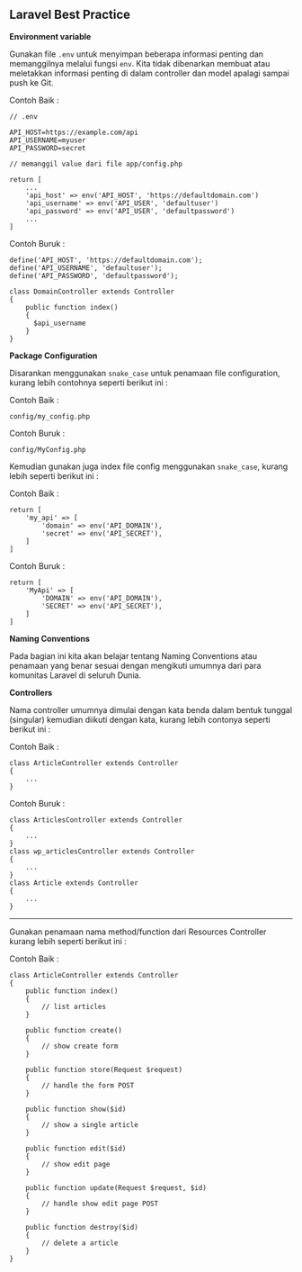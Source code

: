 ## Laravel Best Practice

**Environment variable**

Gunakan file `.env` untuk menyimpan beberapa informasi penting dan memanggilnya melalui fungsi `env`. Kita tidak dibenarkan membuat atau meletakkan informasi penting di dalam controller dan model apalagi sampai push ke Git.

Contoh Baik :

```
// .env 

API_HOST=https://example.com/api
API_USERNAME=myuser
API_PASSWORD=secret

// memanggil value dari file app/config.php

return [
    ...
    'api_host' => env('API_HOST', 'https://defaultdomain.com')
    'api_username' => env('API_USER', 'defaultuser')
    'api_password' => env('API_USER', 'defaultpassword')
    ...
]
```

Contoh Buruk :

```
define('API_HOST', 'https://defaultdomain.com');
define('API_USERNAME', 'defaultuser');
define('API_PASSWORD', 'defaultpassword');

class DomainController extends Controller
{
    public function index()
    {
      $api_username   
    }
}
```



**Package Configuration**

Disarankan menggunakan `snake_case` untuk penamaan file configuration, kurang lebih contohnya seperti berikut ini :

Contoh Baik :

```
config/my_config.php
```

Contoh Buruk :

```
config/MyConfig.php
```

Kemudian gunakan juga index file config menggunakan `snake_case`, kurang lebih seperti berikut ini :

Contoh Baik :

```
return [
    'my_api' => [
        'domain' => env('API_DOMAIN'),
        'secret' => env('API_SECRET'),
    ]
]
```

Contoh Buruk :

```
return [
    'MyApi' => [
        'DOMAIN' => env('API_DOMAIN'),
        'SECRET' => env('API_SECRET'),
    ]
]
```



**Naming Conventions**

Pada bagian ini kita akan belajar tentang Naming Conventions atau penamaan yang benar sesuai dengan mengikuti umumnya dari para komunitas Laravel di seluruh Dunia.

**Controllers**

Nama controller umumnya dimulai dengan kata benda dalam bentuk tunggal (singular) kemudian diikuti dengan kata, kurang lebih contonya seperti berikut ini :

Contoh Baik :

```
class ArticleController extends Controller
{
    ...
}
```

Contoh Buruk :

```
class ArticlesController extends Controller
{
    ...
}
class wp_articlesController extends Controller
{
    ...
}
class Article extends Controller
{
    ...
}
```

------

Gunakan penamaan nama method/function dari Resources Controller kurang lebih seperti berikut ini :

Contoh Baik :

```
class ArticleController extends Controller
{
    public function index()
    {
        // list articles
    }
 
    public function create()
    {
        // show create form
    } 

    public function store(Request $request)
    {
        // handle the form POST
    } 

    public function show($id)
    {
        // show a single article
    } 

    public function edit($id)
    {
        // show edit page
    } 

    public function update(Request $request, $id)
    {
        // handle show edit page POST
    } 

    public function destroy($id)
    {
        // delete a article
    } 
}
```